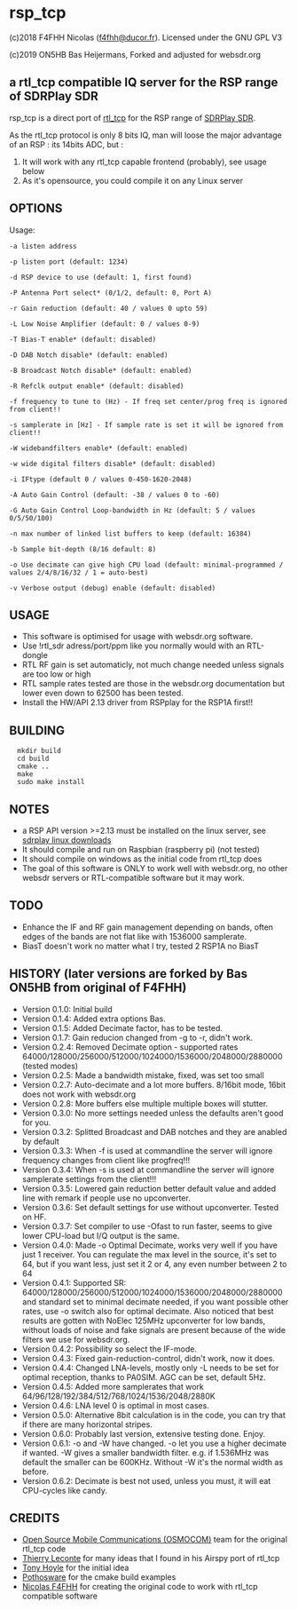 # rsp_tcp

(c)2018 F4FHH Nicolas (f4fhh@ducor.fr). Licensed under the GNU GPL V3

(c)2019 ON5HB Bas Heijermans, Forked and adjusted for websdr.org

## a rtl_tcp compatible IQ server for the RSP range of SDRPlay SDR

rsp_tcp is a direct port of [rtl_tcp](https://github.com/osmocom/rtl-sdr) for the RSP range of [SDRPlay SDR](https://www.sdrplay.com/).

As the rtl_tcp protocol is only 8 bits IQ, man will loose the major advantage of an RSP : its 14bits ADC, but :

1. It will work with any rtl_tcp capable frontend (probably), see usage below
2. As it's opensource, you could compile it on any Linux server

## OPTIONS
Usage:

	-a listen address
	
	-p listen port (default: 1234)
	
	-d RSP device to use (default: 1, first found)
	
	-P Antenna Port select* (0/1/2, default: 0, Port A)
	
	-r Gain reduction (default: 40 / values 0 upto 59)
	
	-L Low Noise Amplifier (default: 0 / values 0-9)
	
	-T Bias-T enable* (default: disabled)
	
	-D DAB Notch disable* (default: enabled)
	
	-B Broadcast Notch disable* (default: enabled)
	
	-R Refclk output enable* (default: disabled)
	
	-f frequency to tune to (Hz) - If freq set center/prog freq is ignored from client!!
	
	-s samplerate in [Hz] - If sample rate is set it will be ignored from client!!
	
	-W widebandfilters enable* (default: enabled)
	
	-w wide digital filters disable* (default: disabled)
	
	-i IFtype (default 0 / values 0-450-1620-2048)
	
	-A Auto Gain Control (default: -38 / values 0 to -60)
	
	-G Auto Gain Control Loop-bandwidth in Hz (default: 5 / values 0/5/50/100)
	
	-n max number of linked list buffers to keep (default: 16384)
	
	-b Sample bit-depth (8/16 default: 8)
	
	-o Use decimate can give high CPU load (default: minimal-programmed / values 2/4/8/16/32 / 1 = auto-best)
	
	-v Verbose output (debug) enable (default: disabled)

## USAGE
 - This software is optimised for usage with websdr.org software. 
 - Use !rtl_sdr adress/port/ppm like you normally would with an RTL-dongle
 - RTL RF gain is set automaticly, not much change needed unless signals are too low or high
 - RTL sample rates tested are those in the websdr.org documentation but lower even down to 62500 has been tested.
 - Install the HW/API 2.13 driver from RSPplay for the RSP1A first!!

## BUILDING
```
  mkdir build
  cd build
  cmake ..
  make
  sudo make install
```
## NOTES
 - a RSP API version >=2.13 must be installed on the linux server, see [sdrplay linux downloads](https://www.sdrplay.com/downloads/)
 - It should compile and run on Raspbian (raspberry pi) (not tested)
 - It should compile on windows as the initial code from rtl_tcp does
 - The goal of this software is ONLY to work well with websdr.org, no other websdr servers or RTL-compatible software but it may work.

## TODO
 - Enhance the IF and RF gain management depending on bands, often edges of the bands are not flat like with 1536000 samplerate.
 - BiasT doesn't work no matter what I try, tested 2 RSP1A no BiasT
 
## HISTORY (later versions are forked by Bas ON5HB from original of F4FHH)
 - Version 0.1.0: Initial build
 - Version 0.1.4: Added extra options Bas.
 - Version 0.1.5: Added Decimate factor, has to be tested.
 - Version 0.1.7: Gain reducion changed from -g to -r, didn't work.
 - Version 0.2.4: Removed Decimate option - supported rates 64000/128000/256000/512000/1024000/1536000/2048000/2880000 (tested modes)
 - Version 0.2.5: Made a bandwidth mistake, fixed, was set too small
 - Version 0.2.7: Auto-decimate and a lot more buffers. 8/16bit mode, 16bit does not work with websdr.org
 - Version 0.2.8: More buffers else multiple multiple boxes will stutter.
 - Version 0.3.0: No more settings needed unless the defaults aren't good for you.
 - Version 0.3.2: Splitted Broadcast and DAB notches and they are anabled by default
 - Version 0.3.3: When -f is used at commandline the server will ignore frequency changes from client like progfreq!!!
 - Version 0.3.4: When -s is used at commandline the server will ignore samplerate settings from the client!!!
 - Version 0.3.5: Lowered gain reduction better default value and added line with remark if people use no upconverter.
 - Version 0.3.6: Set default settings for use without upconverter. Tested on HF.
 - Version 0.3.7: Set compiler to use -Ofast to run faster, seems to give lower CPU-load but I/Q output is the same.
 - Version 0.4.0: Made -o Optimal Decimate, works very well if you have just 1 receiver. You can regulate the max level in the source, it's set to 64, but if you want less, just set it 2 or 4, any even number between 2 to 64
 - Version 0.4.1: Supported SR: 64000/128000/256000/512000/1024000/1536000/2048000/2880000 and standard set to minimal decimate needed, if you want possible other rates, use -o switch also for optimal decimate. Also noticed that best results are gotten with NoElec 125MHz upconverter for low bands, without loads of noise and fake signals are present because of the wide filters we use for websdr.org.
 - Version 0.4.2: Possibility so select the IF-mode.
 - Version 0.4.3: Fixed gain-reduction-control, didn't work, now it does.
 - Version 0.4.4: Changed LNA-levels, mostly only -L needs to be set for optimal reception, thanks to PA0SIM. 
 AGC can be set, default 5Hz.
 - Version 0.4.5: Added more samplerates that work 64/96/128/192/384/512/768/1024/1536/2048/2880K
 - Version 0.4.6: LNA level 0 is optimal in most cases.
 - Version 0.5.0: Alternative 8bit calculation is in the code, you can try that if there are many horizontal stripes.
 - Version 0.6.0: Probably last version, extensive testing done. Enjoy.
 - Version 0.6.1: -o and -W have changed. -o let you use a higher decimate if wanted. -W gives a smaller bandwidth filter.
 e.g. if 1.536MHz was default the smaller can be 600KHz. Without -W it's the normal width as before.
 - Version 0.6.2: Decimate is best not used, unless you must, it will eat CPU-cycles like candy.
 
 
## CREDITS
 - [Open Source Mobile Communications (OSMOCOM)](https://github.com/osmocom/rtl-sdr.git) team for the original rtl_tcp code
 - [Thierry Leconte](https://github.com/TLeconte/airspy_tcp.git) for many ideas that I found in his Airspy port of rtl_tcp
 - [Tony Hoyle](https://github.com/TonyHoyle/sdrplay.git) for the initial idea
 - [Pothosware](https://github.com/pothosware) for the cmake build examples
 - [Nicolas F4FHH](https://github.com/f4hh) for creating the original code to work with rtl_tcp compatible software
